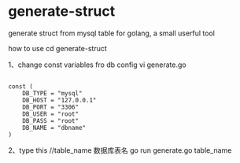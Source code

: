 # generate-struct
generate struct from mysql table for golang, a small userful tool


how to use
cd generate-struct

1、change const variables fro db config
vi generate.go
<pre><code>
const (
	DB_TYPE = "mysql"
	DB_HOST = "127.0.0.1"
	DB_PORT = "3306"
	DB_USER = "root"
	DB_PASS = "root"
	DB_NAME = "dbname"
)
</code></pre>

2、type this
//table_name 数据库表名
go run generate.go  table_name  


